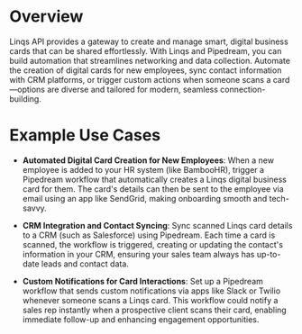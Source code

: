 # Overview

Linqs API provides a gateway to create and manage smart, digital business cards that can be shared effortlessly. With Linqs and Pipedream, you can build automation that streamlines networking and data collection. Automate the creation of digital cards for new employees, sync contact information with CRM platforms, or trigger custom actions when someone scans a card—options are diverse and tailored for modern, seamless connection-building.

# Example Use Cases

- **Automated Digital Card Creation for New Employees**: When a new employee is added to your HR system (like BambooHR), trigger a Pipedream workflow that automatically creates a Linqs digital business card for them. The card's details can then be sent to the employee via email using an app like SendGrid, making onboarding smooth and tech-savvy.

- **CRM Integration and Contact Syncing**: Sync scanned Linqs card details to a CRM (such as Salesforce) using Pipedream. Each time a card is scanned, the workflow is triggered, creating or updating the contact's information in your CRM, ensuring your sales team always has up-to-date leads and contact data.

- **Custom Notifications for Card Interactions**: Set up a Pipedream workflow that sends custom notifications via apps like Slack or Twilio whenever someone scans a Linqs card. This workflow could notify a sales rep instantly when a prospective client scans their card, enabling immediate follow-up and enhancing engagement opportunities.
